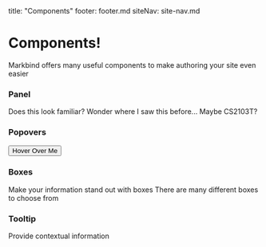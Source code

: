 <frontmatter>
  title: "Components"
  footer: footer.md
  siteNav: site-nav.md
</frontmatter>

<include src="./_markbind/common/header.md" />

# Components!
Markbind offers many useful components to make authoring your site even easier

### Panel
<panel header="I'm a panel">
    Does this look familiar?
    <panel header="Another one?">
        Wonder where I saw this before...
        <panel header="One more!">
            Maybe CS2103T?
        </panel>
    </panel>
</panel>

### Popovers
<popover effect="fade" content="Hello!" placement="top"><button class="btn">Hover Over Me</button></popover>

### Boxes
<box type="info">Make your information stand out with boxes</box>
<box type="warning">There are many different boxes to choose from</box>

### Tooltip
Provide contextual <tooltip content="more detail!">information</tooltip>